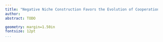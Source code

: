 ```yaml
---
title: "Negative Niche Construction Favors the Evolution of Cooperation"
author: 
abstract: TODO 

geometry: margin=1.50in
fontsize: 12pt
...
```

